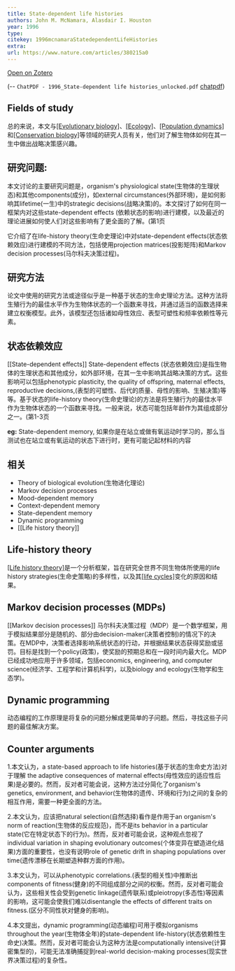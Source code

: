 ```yaml
---
title: State-dependent life histories
authors: John M. McNamara, Alasdair I. Houston
year: 1996
type: 
citekey: 1996mcnamaraStatedependentLifeHistories
extra: 
url: https://www.nature.com/articles/380215a0
---
```

[Open on Zotero](zotero://select/items/@1996mcnamaraStatedependentLifeHistories)

(-- `ChatPDF - 1996_State-dependent life histories_unlocked.pdf` [chatpdf](https://www.chatpdf.com/c/TL8-PmB3h3eT4STMjo6e-))


## Fields of study
总的来说，本文与[[Evolutionary biology]](进化生物学)、[[Ecology]](生态学)、[[Population dynamics]](种群动力学)和[[Conservation biology]](保护生物学)等领域的研究人员有关，他们对了解生物体如何在其一生中做出战略决策感兴趣。

## 研究问题:
本文讨论的主要研究问题是，organism's physiological state(生物体的生理状态)和其他components(成分)，如external circumstances(外部环境)，是如何影响其lifetime(一生)中的strategic decisions(战略决策)的。本文探讨了如何在同一框架内对这些state-dependent effects (依赖状态的影响)进行建模，以及最近的理论进展如何使人们对这些影响有了更全面的了解。(第1页

它介绍了在life-history theory(生命史理论)中对state-dependent effects(状态依赖效应)进行建模的不同方法，包括使用projection matrices(投影矩阵)和Markov decision processes(马尔科夫决策过程)。

## 研究方法

论文中使用的研究方法或途径似乎是一种基于状态的生命史理论方法。这种方法将生殖行为的最佳水平作为生物体状态的一个函数来寻找，并通过适当的函数选择来建立权衡模型。此外，该模型还包括诸如母性效应、表型可塑性和频率依赖性等元素。

## 状态依赖效应

[[State-dependent effects]] State-dependent effects (状态依赖效应)是指生物体的生理状态和其他成分，如外部环境，在其一生中影响其战略决策的方式。这些影响可以包括phenotypic plasticity, the quality of offspring, maternal effects, reproductive decisions,(表型的可塑性、后代的质量、母性的影响、生殖决策)等等。基于状态的life-history theory(生命史理论)的方法是将生殖行为的最佳水平作为生物体状态的一个函数来寻找。一般来说，状态可能包括年龄作为其组成部分之一。(第1-3页

**eg:** State-dependent memory, 如果你是在站立或做有氧运动时学习的，那么当测试也在站立或有氧运动的状态下进行时，更有可能记起材料的内容

## 相关

- Theory of biological evolution(生物进化理论)
- Markov decision processes
- Mood-dependent memory
- Context-dependent memory
- State-dependent memory
- Dynamic programming
- [[Life history theory]]

## Life-history theory

[[Life history theory]](生命史理论)是一个分析框架，旨在研究全世界不同生物体所使用的life history strategies(生命史策略)的多样性，以及其[[life cycles]](生命周期)变化的原因和结果。

## Markov decision processes (MDPs)

[[Markov decision processes]] 马尔科夫决策过程（MDP）是一个数学框架，用于模拟结果部分是随机的、部分由decision-maker(决策者控制)的情况下的决策。在MDP中，决策者选择影响系统状态的行动，并根据结果状态获得奖励或惩罚。目标是找到一个policy(政策)，使奖励的预期总和在一段时间内最大化。MDP已经成功地应用于许多领域，包括economics, engineering, and computer science(经济学、工程学和计算机科学)，以及biology and ecology(生物学和生态学)。

## Dynamic programming

动态编程的工作原理是将复杂的问题分解成更简单的子问题。然后，寻找这些子问题的最佳解决方案。

## Counter arguments
1.本文认为，a state-based approach to life histories(基于状态的生命史方法)对于理解 the adaptive consequences of maternal effects(母性效应的适应性后果)是必要的。然而，反对者可能会说，这种方法过分简化了organism's genetics, environment, and behavior(生物体的遗传、环境和行为)之间的复杂的相互作用，需要一种更全面的方法。

2.本文认为，应该把natural selection(自然选择)看作是作用于an organism's norm of reaction(生物体的反应规范)，而不是its behavior in a particular state(它在特定状态下的行为)。然而，反对者可能会说，这种观点忽视了individual variation in shaping evolutionary outcomes(个体变异在塑造进化结果)方面的重要性，也没有说明role of genetic drift in shaping populations over time(遗传漂移在长期塑造种群方面的作用)。

3.本文认为，可以从phenotypic correlations.(表型的相关性)中推断出components of fitness(健身)的不同组成部分之间的权衡。然而，反对者可能会认为，这些相关性会受到genetic linkage(遗传联系)或pleiotropy(多态性)等因素的影响，这可能会使我们难以disentangle the effects of different traits on fitness.(区分不同性状对健身的影响)。

4.本文提出，dynamic programming(动态编程)可用于模拟organisms throughout the year(生物体全年)的state-dependent life-history(状态依赖性生命史)决策。然而，反对者可能会认为这种方法是computationally intensive(计算密集型的)，可能无法准确捕捉到real-world decision-making processes(现实世界决策过程)的复杂性。

